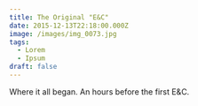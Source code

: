 ```yaml
---
title: The Original "E&C"
date: 2015-12-13T22:18:00.000Z
image: /images/img_0073.jpg
tags:
  - Lorem
  - Ipsum
draft: false
---
```

Where it all began.  An hours before the first E&C.
